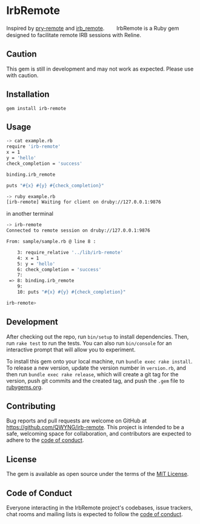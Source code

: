 # IrbRemote
Inspired by [pry-remote](https://github.com/Mon-Ouie/pry-remote) and [irb_remote](https://github.com/iguchi1124/irb_remote).　　
IrbRemote is a Ruby gem designed to facilitate remote IRB sessions with Reline.

## Caution
This gem is still in development and may not work as expected. Please use with caution.

## Installation

```
gem install irb-remote
```
## Usage

```bash
-> cat example.rb
require 'irb-remote'
x = 1
y = 'hello'
check_completion = 'success'

binding.irb_remote

puts "#{x} #{y} #{check_completion}"

-> ruby example.rb
[irb-remote] Waiting for client on druby://127.0.0.1:9876
```

in another terminal
```bash
-> irb-remote
Connected to remote session on druby://127.0.0.1:9876

From: sample/sample.rb @ line 8 :

    3: require_relative '../lib/irb-remote'
    4: x = 1
    5: y = 'hello'
    6: check_completion = 'success'
    7:
 => 8: binding.irb_remote
    9:
    10: puts "#{x} #{y} #{check_completion}"

irb-remote>
```

## Development

After checking out the repo, run `bin/setup` to install dependencies. Then, run `rake test` to run the tests. You can also run `bin/console` for an interactive prompt that will allow you to experiment.

To install this gem onto your local machine, run `bundle exec rake install`. To release a new version, update the version number in `version.rb`, and then run `bundle exec rake release`, which will create a git tag for the version, push git commits and the created tag, and push the `.gem` file to [rubygems.org](https://rubygems.org).

## Contributing

Bug reports and pull requests are welcome on GitHub at https://github.com/QWYNG/irb-remote. This project is intended to be a safe, welcoming space for collaboration, and contributors are expected to adhere to the [code of conduct](https://github.com/QWYNG/irb-remote/blob/main/CODE_OF_CONDUCT.md).

## License

The gem is available as open source under the terms of the [MIT License](https://opensource.org/licenses/MIT).

## Code of Conduct

Everyone interacting in the IrbRemote project's codebases, issue trackers, chat rooms and mailing lists is expected to follow the [code of conduct](https://github.com/QWYNG/irb-remote/blob/main/CODE_OF_CONDUCT.md).
